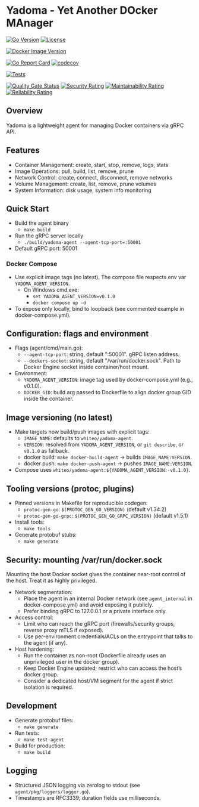 # Yadoma - Yet Another DOcker MAnager

[![Go Version](https://img.shields.io/badge/go-1.25-blue.svg)](https://golang.org)
[![License](https://img.shields.io/badge/license-MIT-green.svg)](LICENSE)

[![Docker Image Version](https://img.shields.io/docker/v/whiteo/yadoma?label=docker&sort=semver)](https://hub.docker.com/r/whiteo/yadoma)

[![Go Report Card](https://goreportcard.com/badge/github.com/whiteo/yadoma)](https://goreportcard.com/report/github.com/whiteo/yadoma)
[![codecov](https://codecov.io/gh/whiteo/yadoma/branch/master/graph/badge.svg)](https://codecov.io/gh/whiteo/yadoma)

[![Tests](https://github.com/whiteo/yadoma/actions/workflows/test.yml/badge.svg)](https://github.com/whiteo/yadoma/actions/workflows/test.yml)

[![Quality Gate Status](https://sonarcloud.io/api/project_badges/measure?project=whiteo_yadoma2&metric=alert_status)](https://sonarcloud.io/summary/new_code?id=whiteo_yadoma2)
[![Security Rating](https://sonarcloud.io/api/project_badges/measure?project=whiteo_yadoma2&metric=security_rating)](https://sonarcloud.io/summary/new_code?id=whiteo_yadoma2)
[![Maintainability Rating](https://sonarcloud.io/api/project_badges/measure?project=whiteo_yadoma2&metric=sqale_rating)](https://sonarcloud.io/summary/new_code?id=whiteo_yadoma2)
[![Reliability Rating](https://sonarcloud.io/api/project_badges/measure?project=whiteo_yadoma2&metric=reliability_rating)](https://sonarcloud.io/summary/new_code?id=whiteo_yadoma2)

## Overview

Yadoma is a lightweight agent for managing Docker containers via gRPC API.

## Features

- Container Management: create, start, stop, remove, logs, stats
- Image Operations: pull, build, list, remove, prune
- Network Control: create, connect, disconnect, remove networks
- Volume Management: create, list, remove, prune volumes
- System Information: disk usage, system info monitoring

## Quick Start

- Build the agent binary
  - `make build`
- Run the gRPC server locally
  - `./build/yadoma-agent --agent-tcp-port=:50001`
- Default gRPC port: 50001

### Docker Compose

- Use explicit image tags (no latest). The compose file respects env var `YADOMA_AGENT_VERSION`.
  - On Windows cmd.exe:
    - `set YADOMA_AGENT_VERSION=v0.1.0`
    - `docker compose up -d`
- To expose only locally, bind to loopback (see commented example in docker-compose.yml).

## Configuration: flags and environment

- Flags (agent/cmd/main.go):
  - `--agent-tcp-port`: string, default ":50001". gRPC listen address.
  - `--dockers-socket`: string, default "/var/run/docker.sock". Path to Docker Engine socket inside container/host mount.
- Environment:
  - `YADOMA_AGENT_VERSION`: image tag used by docker-compose.yml (e.g., v0.1.0).
  - `DOCKER_GID`: build arg passed to Dockerfile to align docker group GID inside the container.

## Image versioning (no latest)

- Make targets now build/push images with explicit tags:
  - `IMAGE_NAME`: defaults to `whiteo/yadoma-agent`.
  - `VERSION`: resolved from `YADOMA_AGENT_VERSION`, or `git describe`, or `v0.1.0` as fallback.
  - docker build: `make docker-build-agent` → builds `IMAGE_NAME:VERSION`.
  - docker push: `make docker-push-agent` → pushes `IMAGE_NAME:VERSION`.
- Compose uses `whiteo/yadoma-agent:${YADOMA_AGENT_VERSION:-v0.1.0}`.

## Tooling versions (protoc, plugins)

- Pinned versions in Makefile for reproducible codegen:
  - `protoc-gen-go`: `$(PROTOC_GEN_GO_VERSION)` (default v1.34.2)
  - `protoc-gen-go-grpc`: `$(PROTOC_GEN_GO_GRPC_VERSION)` (default v1.5.1)
- Install tools:
  - `make tools`
- Generate protobuf stubs:
  - `make generate`

## Security: mounting /var/run/docker.sock

Mounting the host Docker socket gives the container near-root control of the host. Treat it as highly privileged.

- Network segmentation:
  - Place the agent in an internal Docker network (see `agent_internal` in docker-compose.yml) and avoid exposing it publicly.
  - Prefer binding gRPC to 127.0.0.1 or a private interface only.
- Access control:
  - Limit who can reach the gRPC port (firewalls/security groups, reverse proxy mTLS if exposed).
  - Use per-environment credentials/ACLs on the entrypoint that talks to the agent (if any).
- Host hardening:
  - Run the container as non-root (Dockerfile already uses an unprivileged user in the docker group).
  - Keep Docker Engine updated; restrict who can access the host’s docker group.
  - Consider a dedicated host/VM segment for the agent if strict isolation is required.

## Development

- Generate protobuf files:
  - `make generate`
- Run tests:
  - `make test-agent`
- Build for production:
  - `make build`

## Logging

- Structured JSON logging via zerolog to stdout (see `agent/pkg/loggers/logger.go`).
- Timestamps are RFC3339; duration fields use milliseconds.
